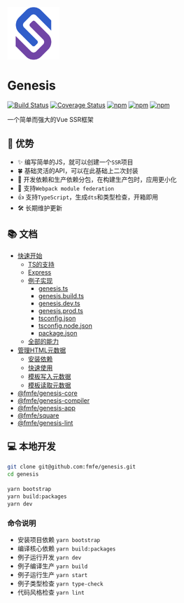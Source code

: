 <img src="./logo.svg" width="120">    

# Genesis


[![Build Status](https://travis-ci.org/fmfe/genesis.svg?branch=master)](https://travis-ci.org/fmfe/genesis)
[![Coverage Status](https://coveralls.io/repos/github/fmfe/genesis/badge.svg?branch=master)](https://coveralls.io/github/fmfe/genesis?branch=master)
[![npm](https://img.shields.io/npm/v/@fmfe/genesis-core.svg)](https://www.npmjs.com/package/@fmfe/genesis-core) 
[![npm](https://img.shields.io/npm/dm/@fmfe/genesis-core.svg)](https://www.npmjs.com/package/@fmfe/genesis-core)
[![npm](https://img.shields.io/npm/dt/@fmfe/genesis-core.svg)](https://www.npmjs.com/package/@fmfe/genesis-core)

一个简单而强大的Vue SSR框架

## 🚀 优势
- ✨ 编写简单的JS，就可以创建一个`SSR`项目    
- 🍀 基础灵活的API，可以在此基础上二次封装
- 🙅 开发依赖和生产依赖分包，在构建生产包时，应用更小化    
- 🤝 支持`Webpack module federation`
- 👍 支持`TypeScript`，生成`dts`和类型检查，开箱即用    
- 🛠 长期维护更新    

## 📚 文档
- [快速开始](./docs/zh-CN/quick-start.md)
    - [TS的支持](./docs/zh-CN/quick-start.md#TS的支持)
    - [Express](./docs/zh-CN/quick-start.md#express)
    - [例子实现](./docs/zh-CN/quick-start.md#例子实现)
      - [genesis.ts](./docs/zh-CN/quick-start.md#genesists)
      - [genesis.build.ts](./docs/zh-CN/quick-start.md#genesisbuildts)
      - [genesis.dev.ts](./docs/zh-CN/quick-start.md#genesisdevts)
      - [genesis.prod.ts](./docs/zh-CN/quick-start.md#genesisprodts)
      - [tsconfig.json](./docs/zh-CN/quick-start.md#tsconfigjson)
      - [tsconfig.node.json](./docs/zh-CN/quick-start.md#tsconfignodejson)
      - [package.json](./docs/zh-CN/quick-start.md#packagejson)
    - [全部的能力](./docs/zh-CN/quick-start.md#全部的能力)
- [管理HTML元数据](./docs/zh-CN/vue-meta.md)
    - [安装依赖](./docs/zh-CN/vue-meta.md#安装依赖)
    - [快速使用](./docs/zh-CN/vue-meta.md#快速使用)
    - [模板写入元数据](./docs/zh-CN/vue-meta.md#模板写入元数据)
    - [模板读取元数据](./docs/zh-CN/vue-meta.md#模板读取元数据)
- [@fmfe/genesis-core](./packages/genesis-core/README.md)
- [@fmfe/genesis-compiler](./packages/genesis-compiler/README.md)
- [@fmfe/genesis-app](./packages/genesis-app/README.md)
- [@fmfe/square](./packages/square/README.md)
- [@fmfe/genesis-lint](./packages/genesis-lint/README.md)
## 💻 本地开发
```bash
git clone git@github.com:fmfe/genesis.git
cd genesis

yarn bootstrap
yarn build:packages
yarn dev
```

### 命令说明
- 安装项目依赖 `yarn bootstrap`
- 编译核心依赖 `yarn build:packages`
- 例子运行开发 `yarn dev`
- 例子编译生产 `yarn build`
- 例子运行生产 `yarn start`
- 例子类型检查 `yarn type-check`
- 代码风格检查 `yarn lint`